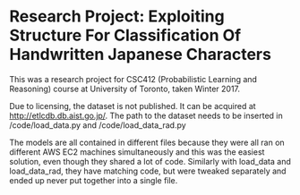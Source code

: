 # Research Project: Exploiting Structure For Classification Of Handwritten Japanese Characters

This was a research project for CSC412 (Probabilistic Learning and Reasoning) course at University of Toronto, taken Winter 2017. 

Due to licensing, the dataset is not published. It can be acquired at http://etlcdb.db.aist.go.jp/. The path to the dataset needs to be inserted in /code/load_data.py and /code/load_data_rad.py

The models are all contained in different files because they were all ran on different AWS EC2 machines simultaneously and this was the easiest solution, even though they shared a lot of code. Similarly with load_data and load_data_rad, they have matching code, but were tweaked separately and ended up never put together into a single file.
